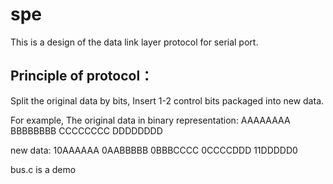 spe
============
This is a design of the data link layer protocol for serial port.

Principle of protocol：
----------------------

Split the original data by bits, Insert 1-2 control bits packaged into new data.

For example, The original data in binary representation: AAAAAAAA BBBBBBBB CCCCCCCC DDDDDDDD

new data: 10AAAAAA 0AABBBBB 0BBBCCCC 0CCCCDDD 11DDDDD0

bus.c is a demo
